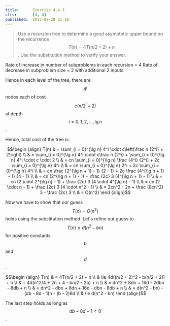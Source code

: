 ```yaml
---
title:      Exercise 4.4-3
clrs:       [4, 4]
published:  2012-08-28 21:10
---
```


>Use a recursion tree to determine a good asymptotic upper bound on the recurrence $$T(n) = 4T(n/2 + 2) + n$$. Use the substitution method to verify your answer.

Rate of increase in number of subproblems in each recursion = 4
Rate of decrease in subproblem size = 2 with additional 2 inputs

Hence in each level of the tree, there are $$4^i$$ nodes each of cost $$c(n/2^i + 2)$$ at depth $$i = 0, 1, 2, \dots, \lg n$$.

Hence, total cost of the tree is:

$$\begin {align}
T(n) & = \sum_{i = 0}^{\lg n} 4^i \cdot c\left(\frac n {2^i} + 2\right) \\
     & = \sum_{i = 0}^{\lg n} 4^i \cdot c\frac n {2^i} + \sum_{i = 0}^{\lg n} 4^i \cdot c \cdot 2 \\
     & = cn \sum_{i = 0}^{\lg n} \frac {4^i} {2^i} + 2c \sum_{i = 0}^{\lg n} 4^i \\
     & = cn \sum_{i = 0}^{\lg n} 2^i + 2c \sum_{i = 0}^{\lg n} 4^i \\
     & = cn \frac {2^{\lg n + 1} - 1} {2 - 1} + 2c \frac {4^{\lg n + 1} - 1} {4 - 1} \\
     & = cn (2^{\lg n + 1} - 1) + \frac {2c} 3 (4^{\lg n + 1} - 1) \\
     & = cn (2 \cdot 2^{\lg n} - 1) + \frac {2c} 3 (4 \cdot 4^{\lg n} - 1) \\
     & = cn (2 \cdot n - 1) + \frac {2c} 3 (4 \cdot n^2 - 1) \\
     & = 2cn^2 - 2n + \frac {8cn^2} 3 - \frac {2c} 3 \\
     & = O(n^2)
\end {align}$$

Now we have to show that our guess $$T(n) = O(n^2)$$ holds using the substitution method. Let's refine our guess to $$T(n) \le d(n^2 - bn)$$ for positive constants $$b$$ and $$d$$.

$$\begin {align}
T(n) & = 4T(n/2 + 2) + n \\
     & \le 4d((n/2 + 2)^2 - b(n/2 + 2)) + n \\
     & = 4d(n^2/4 + 2n + 4 - bn/2 - 2b) + n \\
     & = dn^2 + 8dn + 16d - 2dbn - 8db + n \\
     & = dn^2 - dbn + 8dn + 16d - dbn - 8db + n \\
     & = d(n^2 - bn) - (db - 8d - 1)n - (b - 2)8d \\
     & \le d(n^2 - bn)
\end {align}$$

The last step holds as long as $$db - 8d - 1 \ge 0$$.